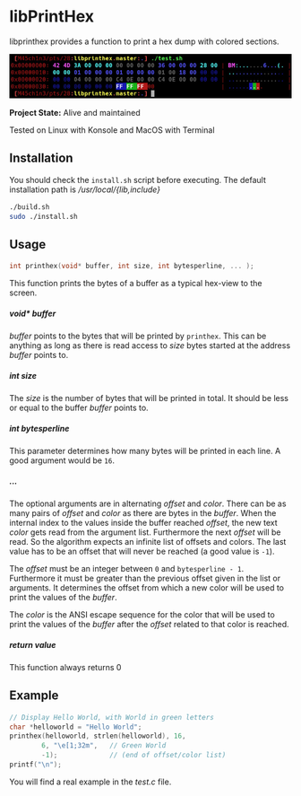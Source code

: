 # libPrintHex

libprinthex provides a function to print a hex dump with colored sections.

![Example output](screenshot.jpg?raw=true)

**Project State:** Alive and maintained

Tested on Linux with Konsole and MacOS with Terminal

## Installation

You should check the `install.sh` script before executing.
The default installation path is _/usr/local/{lib,include}_

```bash
./build.sh
sudo ./install.sh
```

## Usage

```c
int printhex(void* buffer, int size, int bytesperline, ... );
```

This function prints the bytes of a buffer as a typical hex-view to the screen.

##### void* buffer

_buffer_ points to the bytes that will be printed by `printhex`.
This can be anything as long as there is read access to _size_ bytes started at the address
_buffer_ points to. 

##### int size

The _size_ is the number of bytes that will be printed in total.
It should be less or equal to the buffer _buffer_ points to.

##### int bytesperline

This parameter determines how many bytes will be printed in each line.
A good argument would be `16`.

##### ...

The optional arguments are in alternating _offset_ and _color_.
There can be as many pairs of _offset_ and _color_ as there are bytes in the _buffer_.
When the internal index to the values inside the buffer reached _offset_, the new text _color_ gets read from the argument list.
Furthermore the next _offset_ will be read. So the algorithm expects an infinite list of offsets and colors.
The last value has to be an offset that will never be reached (a good value is `-1`).

The _offset_ must be an integer between `0` and `bytesperline - 1`.
Furthermore it must be greater than the previous offset given in the list or arguments.
It determines the offset from which a new color will be used to print the values of the _buffer_.

The _color_ is the ANSI escape sequence for the color that will be used to print the values of the _buffer_ after the _offset_ related to that color is reached.

##### return value

This function always returns 0

## Example

```c
// Display Hello World, with World in green letters
char *helloworld = "Hello World";
printhex(helloworld, strlen(helloworld), 16, 
        6, "\e[1;32m",   // Green World
        -1);             // (end of offset/color list)
printf("\n");
```

You will find a real example in the _test.c_ file.

